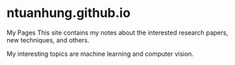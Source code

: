 # ntuanhung.github.io
My Pages
This site contains my notes about the interested research papers, new techniques, and others.

My interesting topics are machine learning and computer vision.
